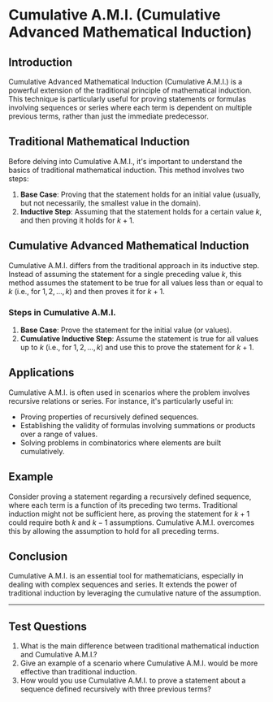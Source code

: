 # Cumulative A.M.I. (Cumulative Advanced Mathematical Induction)

## Introduction

Cumulative Advanced Mathematical Induction (Cumulative A.M.I.) is a powerful extension of the traditional principle of mathematical induction. This technique is particularly useful for proving statements or formulas involving sequences or series where each term is dependent on multiple previous terms, rather than just the immediate predecessor.

## Traditional Mathematical Induction

Before delving into Cumulative A.M.I., it's important to understand the basics of traditional mathematical induction. This method involves two steps:
1. **Base Case**: Proving that the statement holds for an initial value (usually, but not necessarily, the smallest value in the domain).
2. **Inductive Step**: Assuming that the statement holds for a certain value $k$, and then proving it holds for $k+1$.

## Cumulative Advanced Mathematical Induction

Cumulative A.M.I. differs from the traditional approach in its inductive step. Instead of assuming the statement for a single preceding value $k$, this method assumes the statement to be true for all values less than or equal to $k$ (i.e., for $1, 2, ..., k$) and then proves it for $k+1$.

### Steps in Cumulative A.M.I.

1. **Base Case**: Prove the statement for the initial value (or values).
2. **Cumulative Inductive Step**: Assume the statement is true for all values up to $k$ (i.e., for $1, 2, ..., k$) and use this to prove the statement for $k+1$.

## Applications

Cumulative A.M.I. is often used in scenarios where the problem involves recursive relations or series. For instance, it's particularly useful in:
- Proving properties of recursively defined sequences.
- Establishing the validity of formulas involving summations or products over a range of values.
- Solving problems in combinatorics where elements are built cumulatively.

## Example

Consider proving a statement regarding a recursively defined sequence, where each term is a function of its preceding two terms. Traditional induction might not be sufficient here, as proving the statement for $k+1$ could require both $k$ and $k-1$ assumptions. Cumulative A.M.I. overcomes this by allowing the assumption to hold for all preceding terms.

## Conclusion

Cumulative A.M.I. is an essential tool for mathematicians, especially in dealing with complex sequences and series. It extends the power of traditional induction by leveraging the cumulative nature of the assumption.

---

## Test Questions

1. What is the main difference between traditional mathematical induction and Cumulative A.M.I.?
2. Give an example of a scenario where Cumulative A.M.I. would be more effective than traditional induction.
3. How would you use Cumulative A.M.I. to prove a statement about a sequence defined recursively with three previous terms?